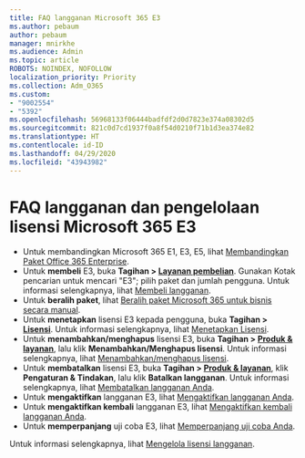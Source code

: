 ```yaml
---
title: FAQ langganan Microsoft 365 E3
ms.author: pebaum
author: pebaum
manager: mnirkhe
ms.audience: Admin
ms.topic: article
ROBOTS: NOINDEX, NOFOLLOW
localization_priority: Priority
ms.collection: Adm_O365
ms.custom:
- "9002554"
- "5392"
ms.openlocfilehash: 56968133f06444badfdf2d0d7823e374a08302d5
ms.sourcegitcommit: 821c0d7cd1937f0a8f54d0210f71b1d3ea374e82
ms.translationtype: HT
ms.contentlocale: id-ID
ms.lasthandoff: 04/29/2020
ms.locfileid: "43943982"
---
```

# <a name="microsoft-365-e3-subscription-and-license-management-faq"></a>FAQ langganan dan pengelolaan lisensi Microsoft 365 E3

- Untuk membandingkan Microsoft 365 E1, E3, E5, lihat [Membandingkan Paket Office 365 Enterprise](https://www.microsoft.com/microsoft-365/business/compare-more-office-365-for-business-plans).
- Untuk **membeli** E3, buka **Tagihan > [Layanan pembelian](https://go.microsoft.com/fwlink/p/?linkid=868433)**. Gunakan Kotak pencarian untuk mencari "E3"; pilih paket dan jumlah pengguna. Untuk informasi selengkapnya, lihat [Membeli langganan](https://docs.microsoft.com/microsoft-365/commerce/buy-another-subscription?view=o365-worldwide).
- Untuk **beralih paket**, lihat [Beralih paket Microsoft 365 untuk bisnis secara manual](https://docs.microsoft.com/microsoft-365/commerce/subscriptions/switch-plans-manually?view=o365-worldwide).
- Untuk **menetapkan** lisensi E3 kepada pengguna, buka **Tagihan > [Lisensi](https://go.microsoft.com/fwlink/p/?linkid=842264)**. Untuk informasi selengkapnya, lihat [Menetapkan Lisensi](https://docs.microsoft.com/microsoft-365/admin/manage/assign-licenses-to-users?view=o365-worldwide).
- Untuk **menambahkan/menghapus** lisensi E3, buka **Tagihan > [Produk & layanan](https://go.microsoft.com/fwlink/p/?linkid=842054)**, lalu klik **Menambahkan/Menghapus lisensi**. Untuk informasi selengkapnya, lihat [Menambahkan/menghapus lisensi](https://docs.microsoft.com/microsoft-365/commerce/licenses/buy-licenses?view=o365-worldwide#add-or-remove-licenses-for-your-business-subscription). 
- Untuk **membatalkan** lisensi E3, buka **Tagihan > [Produk & layanan](https://go.microsoft.com/fwlink/p/?linkid=842054)**, klik **Pengaturan & Tindakan**, lalu klik **Batalkan langganan**. Untuk informasi selengkapnya, lihat [Membatalkan langganan Anda](https://docs.microsoft.com/office365/admin/subscriptions-and-billing/cancel-your-subscription).
- Untuk **mengaktifkan** langganan E3, lihat [Mengaktifkan langganan Anda](https://docs.microsoft.com/alchemyinsights/activate-your-office-365-subscription).
- Untuk **mengaktifkan kembali** langganan E3, lihat [Mengaktifkan kembali langganan Anda](https://docs.microsoft.com/alchemyinsights/reactivate-your-subscription).
- Untuk **memperpanjang** uji coba E3, lihat [Memperpanjang uji coba Anda](https://docs.microsoft.com/alchemyinsights/extend-your-trial-for-office-365-for-business).

Untuk informasi selengkapnya, lihat [Mengelola lisensi langganan](https://docs.microsoft.com/microsoft-365/commerce/licenses/buy-licenses?view=o365-worldwide#add-or-remove-licenses-for-your-business-subscription).
